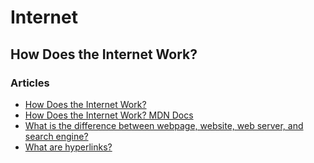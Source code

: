 # Internet

## How Does the Internet Work?

### Articles

* [How Does the Internet Work?](http://web.stanford.edu/class/msande91si/www-spr04/readings/week1/InternetWhitepaper.htm)
* [How Does the Internet Work? MDN Docs](https://developer.mozilla.org/en-US/docs/Learn/Common_questions/How_does_the_Internet_work)
* [What is the difference between webpage, website, web server, and search engine?](https://developer.mozilla.org/en-US/docs/Learn/Common_questions/Pages_sites_servers_and_search_engines)
* [What are hyperlinks?](https://developer.mozilla.org/en-US/docs/Learn/Common_questions/What_are_hyperlinks)
